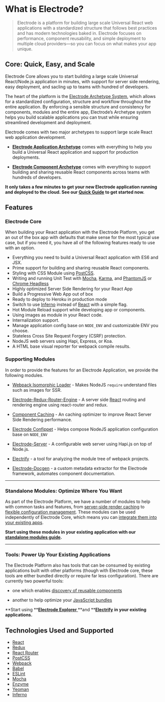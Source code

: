 # What is Electrode?

> Electrode is a platform for building large scale Universal React web applications with a standardized structure that follows best practices and has modern technologies baked in. Electrode focuses on performance, component reusability, and simple deployment to multiple cloud providers—so you can focus on what makes your app unique.

## Core: Quick, Easy, and Scale

Electrode Core allows you to start building a large scale Universal React/Node.js application in minutes, with support for server side rendering, easy deployment, and sacling up to teams with hundred of developers.

The heart of the platform is the [Electrode Archetype System](/chapter1/quick-start/what-are-archetypes.md), which allows for a standardized configuration, structure and workflow throughout the entire application. By enforcing a sensible structure and consistency for components, modules and the entire app, Electrode’s Archetype system helps you build scalable applications you can trust while ensuring streamlined development and deployment.

Electrode comes with two major archetypes to support large scale React web application development.

-   **[Electrode Application Archetype]** comes with everything to help you build a Universal React application and support for production deployments.

-   **[Electrode Component Archetype]** comes with everything to support building and sharing reusable React components across teams with hundreds of developers.

**It only takes a few minutes to get your new Electrode application running and deployed to the cloud. See our **[**Quick Guide**](/chapter1/quick-start/get-started.md)** to get started now.**

## Features

### Electrode Core

When building your React application with the Electrode Platform, you get an out of the box app with defaults that make sense for the most typical use case, but if you need it, you have all of the following features ready to use with an option.

-   Everything you need to build a Universal React application with ES6 and JSX.
-   Prime support for building and sharing reusable React components.
-   Styling with CSS Module using [PostCSS].
-   Writing and running Unit Test with [Mocha], [Karma], and [PhantomJS] or [Chrome Headless]
-   Highly optimized Server Side Rendering for your React App
-   Build a Progressive Web App out of box
-   Ready to deploy to Heroku in production mode
-   Switch to use [Inferno] instead of [React] with a simple flag.
-   Hot Module Reload support while developing app or components.
-   Using images as module in your React code.
-   Internalization support.
-   Manage application config base on `NODE_ENV` and customizable ENV you choose.
-   Stateless Cross Site Request Forgery (CSRF) protection.
-   NodeJS web servers using Hapi, Express, or Koa.
-   A HTML base visual reporter for webpack compile results.

### Supporting Modules

In order to provide the features for an Electrode Application, we provide the following modules.

-   [Webpack Isomorphic Loader] - Makes NodeJS `require` understand files such as images for SSR. 

-   [Electrode-Redux-Router-Engine] - A server side [React] routing and rendering engine using react-router and redux.

-   [Component Caching] - An caching optimizer to improve React Server Side Rendering performance.

-   [Electrode Confippet] - Helps compose NodeJS application configuration base on `NODE_ENV`

-   [Electrode-Server] - A configurable web server using Hapi.js on top of Node.js.

-   [Electrify] - a tool for analyzing the module tree of webpack projects.

-   [Electrode-Docgen] - a custom metadata extractor for the Electrode framework, automates component documentation. 

* * *

### Standalone Modules: Optimize Where You Want

As part of the Electrode Platform, we have a number of modules to help with common tasks and features, from [server-side render caching](/chapter1/advanced/stand-alone-modules/server-side-render-caching-+-profiling.md) to [flexible configuration management](/chapter1/advanced/stand-alone-modules/confippet.md). These modules can be used independently of Electrode Core, which means you can [integrate them into your existing apps](/chapter1/advanced/stand-alone-modules.md).

**Start using these modules in your existing application with our **[**standalone modules guide**](/chapter1/advanced/stand-alone-modules.md)**.**

* * *

### Tools: Power Up Your Existing Applications

The Electrode Platform also has tools that can be consumed by existing applications built with other platforms (though with Electrode core, these tools are either bundled directly or require far less configuration). There are currently two powerful tools:

-   one which enables [discovery of reusable components](/chapter1/advanced/powerful-electrode-tools/electrode-explorer.md)

-   another to help optimize your [JavaScript bundles](/chapter1/advanced/powerful-electrode-tools/electrify.md)

**Start using **[**Electrode Explorer** ](/chapter1/advanced/powerful-electrode-tools/electrode-explorer.md)**and **[**Electrify**](/chapter1/advanced/powerful-electrode-tools/electrify.md) **in your existing applications.**

## Technologies Used and Supported

-   [React]
-   [Redux]
-   [React Router]
-   [PostCSS]
-   [Webpack]
-   [Babel]
-   [ESLint]
-   [Mocha]
-   [Enzyme]
-   [Yeoman]
-   [Inferno]

[electrode-docgen]: https://github.com/electrode-io/electrode-docgen

[electrify]: https://github.com/electrode-io/electrify

[electrode-server]: https://github.com/electrode-io/electrode-server

[electrode confippet]: https://github.com/electrode-io/electrode-confippet

[component caching]: https://github.com/electrode-io/electrode-react-ssr-caching

[electrode-redux-router-engine]: https://github.com/electrode-io/electrode-redux-router-engine

[webpack isomorphic loader]: https://github.com/jchip/isomorphic-loader

[react]: https://facebook.github.io/react/index.html

[redux]: http://redux.js.org/docs/basics/UsageWithReact.html

[react router]: https://reacttraining.com/react-router/

[webpack]: https://webpack.github.io/docs/motivation.html

[babel]: https://babeljs.io/

[eslint]: http://eslint.org/

[mocha]: https://mochajs.org/

[enzyme]: https://github.com/airbnb/enzyme

[yeoman]: http://yeoman.io/

[karma]: https://karma-runner.github.io/1.0/index.html

[chrome headless]: https://chromium.googlesource.com/chromium/src/+/lkgr/headless/README.md

[phantomjs]: http://phantomjs.org/

[postcss]: https://github.com/postcss/postcss

[electrode archetype system]: /chapter1/quick-start/what-are-archetypes.md

[electrode component archetype]: https://github.com/electrode-io/electrode/tree/master/packages/electrode-archetype-react-component

[electrode application archetype]: https://github.com/electrode-io/electrode/tree/master/packages/electrode-archetype-react-app

[inferno]: https://infernojs.org/
